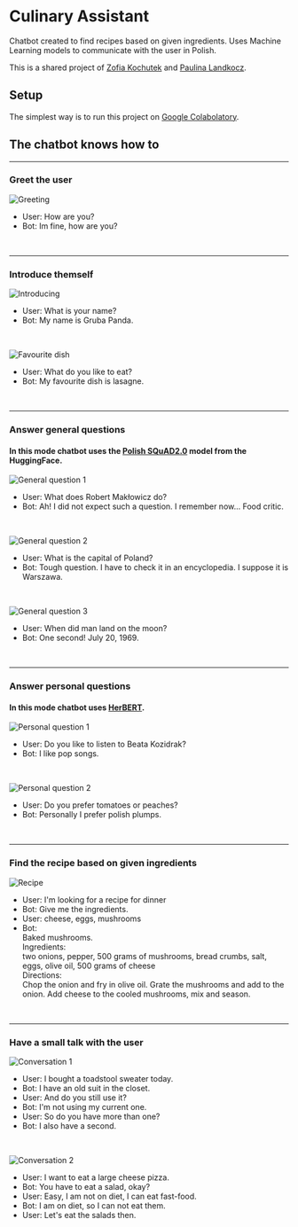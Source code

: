 # Culinary Assistant


Chatbot created to find recipes based on given ingredients. Uses Machine Learning models to communicate with the user in Polish.

This is a shared project of [Zofia Kochutek](https://github.com/zofiakochutek) and [Paulina Landkocz](https://github.com/PaulinaLa).


## Setup

The simplest way is to run this project on 
[Google Colabolatory](https://drive.google.com/drive/folders/1HONBBNF1j8b-64wMMuyRmQlx8w3IX7IO?usp=sharing). 

## The chatbot knows how to
--- 
### Greet the user
![Greeting](./screens/greet_user.jpg) 
 
* User: How are you?
* Bot: Im fine, how are you?
<p>&nbsp;</p>

--- 
### Introduce themself
![Introducing](./screens/introduce.jpg) 
* User: What is your name?
* Bot: My name is Gruba Panda.
<p>&nbsp;</p>

![Favourite dish](./screens/favourite_dish.jpg)
* User: What do you like to eat?
* Bot: My favourite dish is lasagne.
<p>&nbsp;</p>
 
---
### Answer general questions
#### In this mode chatbot uses the [Polish SQuAD2.0](https://huggingface.co/henryk/bert-base-multilingual-cased-finetuned-polish-squad2) model from the HuggingFace.
![General question 1](./screens/maklowicz.jpg)

* User: What does Robert Makłowicz do?
* Bot: Ah! I did not expect such a question. I remember now... Food critic.
<p>&nbsp;</p>

![General question 2](./screens/capital.jpg) 
* User: What is the capital of Poland?
* Bot: Tough question. I have to check it in an encyclopedia. I suppose it is Warszawa.
<p>&nbsp;</p>

![General question 3](./screens/moon.jpg) 
* User: When did man land on the moon?
* Bot: One second! July 20, 1969.
<p>&nbsp;</p>

---
### Answer personal questions
#### In this mode chatbot uses [HerBERT](https://huggingface.co/allegro/herbert-large-cased).

![Personal question 1](./screens/beata.jpg) 
* User: Do you like to listen to Beata Kozidrak?
* Bot: I like pop songs.
<p>&nbsp;</p>

![Personal question 2](./screens/sliwki.jpg) 
* User: Do you prefer tomatoes or peaches?
* Bot: Personally I prefer polish plumps.
<p>&nbsp;</p>

---
### Find the recipe based on given ingredients
![Recipe](./screens/przepis.jpg)
* User: I'm looking for a recipe for dinner
* Bot: Give me the ingredients.
* User: cheese, eggs, mushrooms
* Bot:\
Baked mushrooms. \
Ingredients: \
two onions, pepper, 500 grams of mushrooms, bread crumbs, salt, eggs, olive oil, 500 grams of cheese \
Directions: \
Chop the onion and fry in olive oil. Grate the mushrooms and add to the onion. Add cheese to the cooled mushrooms, mix and season.
<p>&nbsp;</p>

---
### Have a small talk with the user

![Conversation 1](./screens/muchomorki.jpg) 
* User: I bought a toadstool sweater today.
* Bot: I have an old suit in the closet.
* User: And do you still use it?
* Bot: I'm not using my current one.
* User: So do you have more than one?
* Bot: I also have a second.
<p>&nbsp;</p>

![Conversation 2](./screens/salatka.jpg) 
* User: I want to eat a large cheese pizza.
* Bot: You have to eat a salad, okay?
* User: Easy, I am not on diet, I can eat fast-food.
* Bot: I am on diet, so I can not eat them.
* User: Let's eat the salads then.
